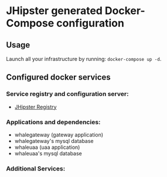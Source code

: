 # JHipster generated Docker-Compose configuration

## Usage

Launch all your infrastructure by running: `docker-compose up -d`.

## Configured docker services

### Service registry and configuration server:
- [JHipster Registry](http://localhost:8761)

### Applications and dependencies:
- whalegateway (gateway application)
- whalegateway's mysql database
- whaleuaa (uaa application)
- whaleuaa's mysql database

### Additional Services:

